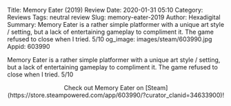 Title: Memory Eater (2019) Review
Date: 2020-01-31 05:10
Category: Reviews
Tags: neutral review
Slug: memory-eater-2019
Author: Hexadigital
Summary: Memory Eater is a rather simple platformer with a unique art style / setting, but a lack of entertaining gameplay to compliment it. The game refused to close when I tried. 5/10
og_image: images/steam/603990.jpg
Appid: 603990

Memory Eater is a rather simple platformer with a unique art style / setting, but a lack of entertaining gameplay to compliment it. The game refused to close when I tried. 5/10

<center>Check out Memory Eater on [Steam](https://store.steampowered.com/app/603990/?curator_clanid=34633900)!</center>
